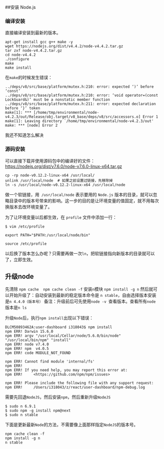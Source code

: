 
##安装 Node.js

### 编译安装
直接编译安装到最新的版本。

    apt-get install gcc g++ make -y
	wget https://nodejs.org/dist/v4.4.2/node-v4.4.2.tar.gz
	tar zxf node-v4.4.2.tar.gz 
	cd node-v4.4.2 
	./configure
	make
	make install

在`make`的时候发生错误：

    ../deps/v8/src/base/platform/mutex.h:210: error: expected ‘)’ before ‘const’
    ../deps/v8/src/base/platform/mutex.h:210: error: ‘void operator=(const LockGuard&)’ must be a nonstatic member function
    ../deps/v8/src/base/platform/mutex.h:211: error: expected declaration before ‘}’ token
    make[1]: *** [/home/tmp/environmental/node-v4.2.3/out/Release/obj.target/v8_base/deps/v8/src/accessors.o] Error 1
    make[1]: Leaving directory `/home/tmp/environmental/node-v4.2.3/out'
    make: *** [node] Error 2

我还不知道怎么解决

### 源码安装
可以直接下载并使用源码包中的编译好的文件：https://nodejs.org/dist/v7.6.0/node-v7.6.0-linux-x64.tar.gz

```
cp -rp node-v0.12.2-linux-x64 /usr/local/
unlink /usr/local/node  # 如果之前设置过链接，先移除掉
ln -s /usr/local/node-v0.12.2-linux-x64 /usr/local/node
```

做一个软链接，用` /usr/local/node` 表示要用的 `Node.js` 版本的目录，就可以忽略目录中的版本号带来的影响。这一步的目的是让环境变量的值固定，就不用每次换版本去改环境变量了。

为了让环境变量以后都生效，在 `profile` 文件中添加一行：

```
$ vim /etc/profile

export PATH="$PATH:/usr/local/node/bin"

source /etc/profile
```

以后换了版本怎么办呢？只需要再做一次`ln`，把软链接指向新版本的目录就可以了，立即生效。


## 升级node

先清除 `npm cache  npm cache clean -f`
安装`n`模块 `npm install -g n`
然后就可以开始升级了：自动安装到最新的稳定版本命令是 `n stable`，自由选择版本安装是`n 4.4.0（版本号）`
备注：升级前后可先使用`node -v `查看版本。查看所有`node`版本是`n ls`

升级`Node`后，执行`npm install`出现以下错误：

```
DLCM50893462A:user-dashboard i318043$ npm install
npm ERR! Darwin 15.6.0
npm ERR! argv "/usr/local/Cellar/node/5.6.0/bin/node" "/usr/local/bin/npm" "install"
npm ERR! node v7.4.0
npm ERR! npm  v4.0.5
npm ERR! code MODULE_NOT_FOUND

npm ERR! Cannot find module 'internal/fs'
npm ERR! 
npm ERR! If you need help, you may report this error at:
npm ERR!     <https://github.com/npm/npm/issues>

npm ERR! Please include the following file with any support request:
npm ERR!     /Users/i318043/z/react/user-dashboard/npm-debug.log
```

需要先回退`NodeJS`，然后安装`npm`，然后重新升级`NodeJS`

```
$ sudo n 6.9.1
$ sudo npm -g install npm@next
$ sudo n stable
```

下面是更新最新`Node`的方法，不需要像上面那样指定`NodeJS`的版本号。

```
npm cache clean -f
npm install -g n
n stable
```

